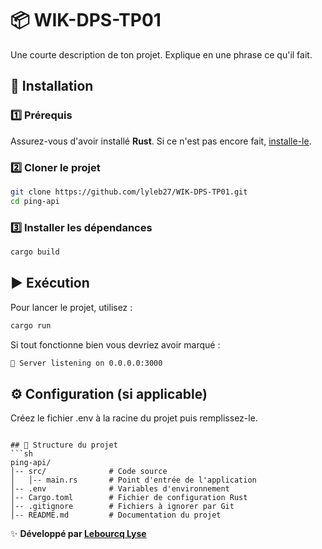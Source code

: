 # 📦 WIK-DPS-TP01

Une courte description de ton projet. Explique en une phrase ce qu'il fait.

## 🚀 Installation

### 1️⃣ Prérequis
Assurez-vous d'avoir installé **Rust**. Si ce n'est pas encore fait, [installe-le]("https://www.rust-lang.org/fr/tools/install").

### 2️⃣ Cloner le projet
```sh
git clone https://github.com/lyleb27/WIK-DPS-TP01.git
cd ping-api
```

### 3️⃣ Installer les dépendances
```sh
cargo build
```

## ▶️ Exécution
Pour lancer le projet, utilisez :
```sh
cargo run
```
Si tout fonctionne bien vous devriez avoir marqué :
```sh
🚀 Server listening on 0.0.0.0:3000
```
## ⚙️ Configuration (si applicable)
Créez le fichier .env à la racine du projet puis remplissez-le.
```

## 📜 Structure du projet
```sh
ping-api/
│-- src/              # Code source
│   │-- main.rs       # Point d'entrée de l'application
│-- .env              # Variables d'environnement
│-- Cargo.toml        # Fichier de configuration Rust
│-- .gitignore        # Fichiers à ignorer par Git
│-- README.md         # Documentation du projet 
```


✨ **Développé par [Lebourcq Lyse](https://github.com/lyleb27)**

